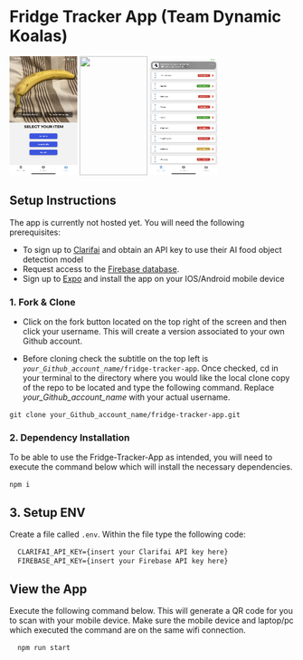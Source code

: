 # Fridge Tracker App (Team Dynamic Koalas)

<p float="left">
<img src="https://raw.githubusercontent.com/nmergulh/fridge-tracker-app/main/assets/objectdetection.png" height="210px" width="120px">
<img src="https://raw.githubusercontent.com/nmergulh/fridge-tracker-app/main/assets/barcodescanner.png" height="210px" width="120px">
<img src= "https://raw.githubusercontent.com/nmergulh/fridge-tracker-app/main/assets/fridgelist.png" height="210px" width="120px">
</p>

## Setup Instructions

The app is currently not hosted yet. You will need the following prerequisites:

- To sign up to [Clarifai](clarifai.com) and obtain an API key to use their AI food object detection model
- Request access to the [Firebase database](https://console.firebase.google.com/project/project-fridge-9721e/firestore/data/~2FFoodItems~2F3WceiAcj4lmARwSyEleH).
- Sign up to [Expo](https://expo.dev/client) and install the app on your IOS/Android mobile device

### 1. Fork & Clone

- Click on the fork button located on the top right of the screen and then click your username. This will create a version associated to your own Github account.

- Before cloning check the subtitle on the top left is <em>`your_Github_account_name`</em>`/fridge-tracker-app`. Once checked, cd in your terminal to the directory where you would like the local clone copy of the repo to be located and type the following command. Replace <em>your_Github_account_name</em> with your actual username.

```
git clone your_Github_account_name/fridge-tracker-app.git
```

### 2. Dependency Installation

To be able to use the Fridge-Tracker-App as intended, you will need to execute the command below which will install the necessary dependencies.

```
npm i
```

## 3. Setup ENV

Create a file called `.env`. Within the file type the following code:

```
  CLARIFAI_API_KEY={insert your Clarifai API key here}
  FIREBASE_API_KEY={insert your Firebase API key here}
```

## View the App

Execute the following command below. This will generate a QR code for you to scan with your mobile device. Make sure the mobile device and laptop/pc which executed the command are on the same wifi connection.

```
  npm run start
```
